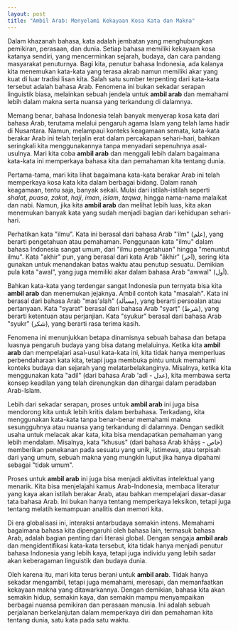 ```yaml
---
layout: post
title: "Ambil Arab: Menyelami Kekayaan Kosa Kata dan Makna"
---
```


Dalam khazanah bahasa, kata adalah jembatan yang menghubungkan pemikiran, perasaan, dan dunia. Setiap bahasa memiliki kekayaan kosa katanya sendiri, yang mencerminkan sejarah, budaya, dan cara pandang masyarakat penuturnya. Bagi kita, penutur bahasa Indonesia, ada kalanya kita menemukan kata-kata yang terasa akrab namun memiliki akar yang kuat di luar tradisi lisan kita. Salah satu sumber terpenting dari kata-kata tersebut adalah bahasa Arab. Fenomena ini bukan sekadar serapan linguistik biasa, melainkan sebuah jendela untuk **ambil arab** dan memahami lebih dalam makna serta nuansa yang terkandung di dalamnya.

Memang benar, bahasa Indonesia telah banyak menyerap kosa kata dari bahasa Arab, terutama melalui pengaruh agama Islam yang telah lama hadir di Nusantara. Namun, melampaui konteks keagamaan semata, kata-kata berakar Arab ini telah terjalin erat dalam percakapan sehari-hari, bahkan seringkali kita menggunakannya tanpa menyadari sepenuhnya asal-usulnya. Mari kita coba **ambil arab** dan menggali lebih dalam bagaimana kata-kata ini memperkaya bahasa kita dan pemahaman kita tentang dunia.

Pertama-tama, mari kita lihat bagaimana kata-kata berakar Arab ini telah memperkaya kosa kata kita dalam berbagai bidang. Dalam ranah keagamaan, tentu saja, banyak sekali. Mulai dari istilah-istilah seperti *shalat*, *puasa*, *zakat*, *haji*, *iman*, *islam*, *taqwa*, hingga nama-nama malaikat dan nabi. Namun, jika kita **ambil arab** dan melihat lebih luas, kita akan menemukan banyak kata yang sudah menjadi bagian dari kehidupan sehari-hari.

Perhatikan kata "ilmu". Kata ini berasal dari bahasa Arab "ʿilm" (علم), yang berarti pengetahuan atau pemahaman. Penggunaan kata "ilmu" dalam bahasa Indonesia sangat umum, dari "ilmu pengetahuan" hingga "menuntut ilmu". Kata "akhir" pun, yang berasal dari kata Arab "ākhir" (آخر), sering kita gunakan untuk menandakan batas waktu atau penutup sesuatu. Demikian pula kata "awal", yang juga memiliki akar dalam bahasa Arab "awwal" (أول).

Bahkan kata-kata yang terdengar sangat Indonesia pun ternyata bisa kita **ambil arab** dan menemukan jejaknya. Ambil contoh kata "masalah". Kata ini berasal dari bahasa Arab "mas'alah" (مسألة), yang berarti persoalan atau pertanyaan. Kata "syarat" berasal dari bahasa Arab "syarṭ" (شرط), yang berarti ketentuan atau perjanjian. Kata "syukur" berasal dari bahasa Arab "syukr" (شكر), yang berarti rasa terima kasih.

Fenomena ini menunjukkan betapa dinamisnya sebuah bahasa dan betapa luasnya pengaruh budaya yang bisa datang melaluinya. Ketika kita **ambil arab** dan mempelajari asal-usul kata-kata ini, kita tidak hanya memperluas perbendaharaan kata kita, tetapi juga membuka pintu untuk memahami konteks budaya dan sejarah yang melatarbelakanginya. Misalnya, ketika kita menggunakan kata "adil" (dari bahasa Arab 'adl - عدل), kita membawa serta konsep keadilan yang telah direnungkan dan dihargai dalam peradaban Arab-Islam.

Lebih dari sekadar serapan, proses untuk **ambil arab** ini juga bisa mendorong kita untuk lebih kritis dalam berbahasa. Terkadang, kita menggunakan kata-kata tanpa benar-benar memahami makna sesungguhnya atau nuansa yang terkandung di dalamnya. Dengan sedikit usaha untuk melacak akar kata, kita bisa mendapatkan pemahaman yang lebih mendalam. Misalnya, kata "khusus" (dari bahasa Arab khāṣṣ - خاص) memberikan penekanan pada sesuatu yang unik, istimewa, atau terpisah dari yang umum, sebuah makna yang mungkin luput jika hanya dipahami sebagai "tidak umum".

Proses untuk **ambil arab** ini juga bisa menjadi aktivitas intelektual yang menarik. Kita bisa menjelajahi kamus Arab-Indonesia, membaca literatur yang kaya akan istilah berakar Arab, atau bahkan mempelajari dasar-dasar tata bahasa Arab. Ini bukan hanya tentang memperkaya leksikon, tetapi juga tentang melatih kemampuan analitis dan memori kita.

Di era globalisasi ini, interaksi antarbudaya semakin intens. Memahami bagaimana bahasa kita dipengaruhi oleh bahasa lain, termasuk bahasa Arab, adalah bagian penting dari literasi global. Dengan sengaja **ambil arab** dan mengidentifikasi kata-kata tersebut, kita tidak hanya menjadi penutur bahasa Indonesia yang lebih kaya, tetapi juga individu yang lebih sadar akan keberagaman linguistik dan budaya dunia.

Oleh karena itu, mari kita terus berani untuk **ambil arab**. Tidak hanya sekadar mengambil, tetapi juga memahami, meresapi, dan memanfaatkan kekayaan makna yang ditawarkannya. Dengan demikian, bahasa kita akan semakin hidup, semakin kaya, dan semakin mampu menyampaikan berbagai nuansa pemikiran dan perasaan manusia. Ini adalah sebuah perjalanan berkelanjutan dalam memperkaya diri dan pemahaman kita tentang dunia, satu kata pada satu waktu.
